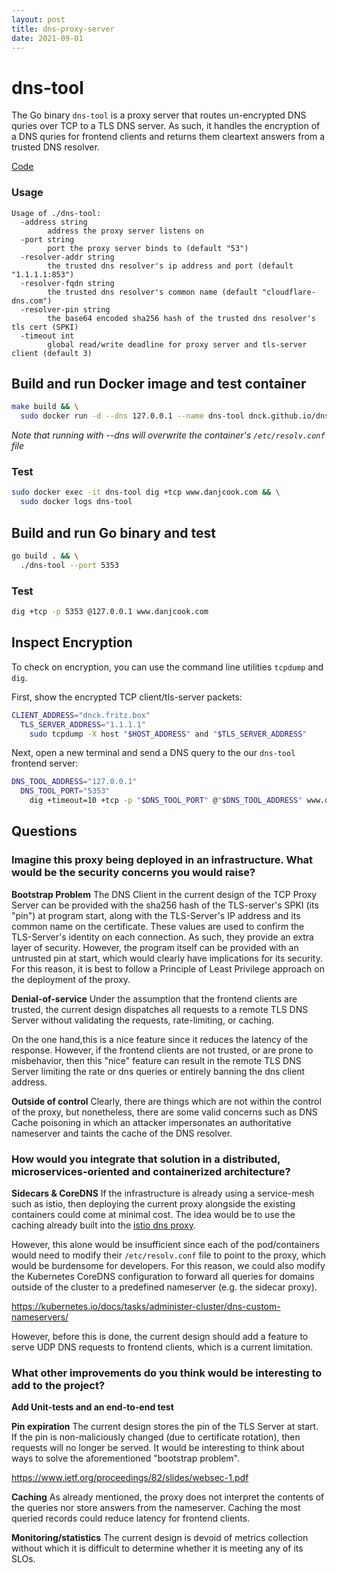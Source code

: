```yaml
---
layout: post
title: dns-proxy-server
date: 2021-09-01
---
```


# dns-tool

The Go binary `dns-tool` is a proxy server that routes un-encrypted DNS quries over
TCP to a TLS DNS server. As such, it handles the encryption of a DNS quries for
frontend clients and returns them cleartext answers from a trusted DNS resolver.

[Code](https://github.com/dnck/dnck.github.io/tree/master/tools/dns-tool)

### Usage

```
Usage of ./dns-tool:
  -address string
    	address the proxy server listens on
  -port string
    	port the proxy server binds to (default "53")
  -resolver-addr string
    	the trusted dns resolver's ip address and port (default "1.1.1.1:853")
  -resolver-fqdn string
    	the trusted dns resolver's common name (default "cloudflare-dns.com")
  -resolver-pin string
    	the base64 encoded sha256 hash of the trusted dns resolver's tls cert (SPKI)
  -timeout int
    	global read/write deadline for proxy server and tls-server client (default 3)
```

## Build and run Docker image and test container

```bash
make build && \
  sudo docker run -d --dns 127.0.0.1 --name dns-tool dnck.github.io/dns-tool
```

*Note that running with --dns will overwrite the container's `/etc/resolv.conf`
file*

### Test
```bash
sudo docker exec -it dns-tool dig +tcp www.danjcook.com && \
  sudo docker logs dns-tool
```

## Build and run Go binary and test

```bash
go build . && \
  ./dns-tool --port 5353
```

### Test
```bash
dig +tcp -p 5353 @127.0.0.1 www.danjcook.com
```

## Inspect Encryption

To check on encryption, you can use the command line utilities `tcpdump` and `dig`.

First, show the encrypted TCP client/tls-server packets:

```bash
CLIENT_ADDRESS="dnck.fritz.box"
  TLS_SERVER_ADDRESS="1.1.1.1"
    sudo tcpdump -X host "$HOST_ADDRESS" and "$TLS_SERVER_ADDRESS"
```

Next, open a new terminal and send a DNS query to the our `dns-tool` frontend
server:

```bash
DNS_TOOL_ADDRESS="127.0.0.1"
  DNS_TOOL_PORT="5353"
    dig +timeout=10 +tcp -p "$DNS_TOOL_PORT" @"$DNS_TOOL_ADDRESS" www.danjcook.com
```

## Questions

### Imagine this proxy being deployed in an infrastructure. What would be the security concerns you would raise?

**Bootstrap Problem**
The DNS Client in the current design of the TCP Proxy Server can be provided with
the sha256 hash of the TLS-server's SPKI (its "pin") at program start, along with
the TLS-Server's IP address and its common name on the certificate. These values
are used to confirm the TLS-Server's identity on each connection. As such, they
provide an extra layer of security. However, the program itself can be provided
with an untrusted pin at start, which would clearly have implications for its
security. For this reason, it is best to follow a Principle of Least Privilege
approach on the deployment of the proxy.

**Denial-of-service**
Under the assumption that the frontend clients are trusted, the current design
dispatches all requests to a remote TLS DNS Server without validating the
requests, rate-limiting, or caching.

On the one hand,this is a nice feature since it reduces the latency of the
response. However, if the frontend clients are not trusted, or are prone to
misbehavior, then this "nice" feature can result in the remote TLS DNS Server
limiting the rate or dns queries or entirely banning the dns client address.

**Outside of control**
Clearly, there are things which are not within the control of the proxy,
but nonetheless, there are some valid concerns such as DNS Cache poisoning in
which an attacker impersonates an authoritative nameserver and taints the cache
of the DNS resolver.

### How would you integrate that solution in a distributed, microservices-oriented and containerized architecture?

**Sidecars & CoreDNS**
If the infrastructure is already using a service-mesh such as istio, then
deploying the current proxy alongside the existing containers could come at
minimal cost. The idea would be to use the caching already built into the
[istio dns proxy](https://istio.io/latest/docs/ops/configuration/traffic-management/dns-proxy/).

However, this alone would be insufficient since each of the pod/containers
would need to modify their `/etc/resolv.conf` file to point to the proxy, which
would be burdensome for developers. For this reason, we could also
modify the Kubernetes CoreDNS configuration to forward all queries for domains
outside of the cluster to a predefined nameserver (e.g. the sidecar proxy).

https://kubernetes.io/docs/tasks/administer-cluster/dns-custom-nameservers/

However, before this is done, the current design should add a feature to
serve UDP DNS requests to frontend clients, which is a current limitation.

### What other improvements do you think would be interesting to add to the project?

**Add Unit-tests and an end-to-end test**

**Pin expiration**
The current design stores the pin of the TLS Server at start. If the pin is
non-maliciously changed (due to certificate rotation), then requests will no
longer be served. It would be interesting to think about ways to solve the
aforementioned "bootstrap problem".

https://www.ietf.org/proceedings/82/slides/websec-1.pdf

**Caching**
As already mentioned, the proxy does not interpret the contents of the queries
nor store answers from the nameserver. Caching the most queried records could
reduce latency for frontend clients.

**Monitoring/statistics**
The current design is devoid of metrics collection without which it is difficult
to determine whether it is meeting any of its SLOs.
